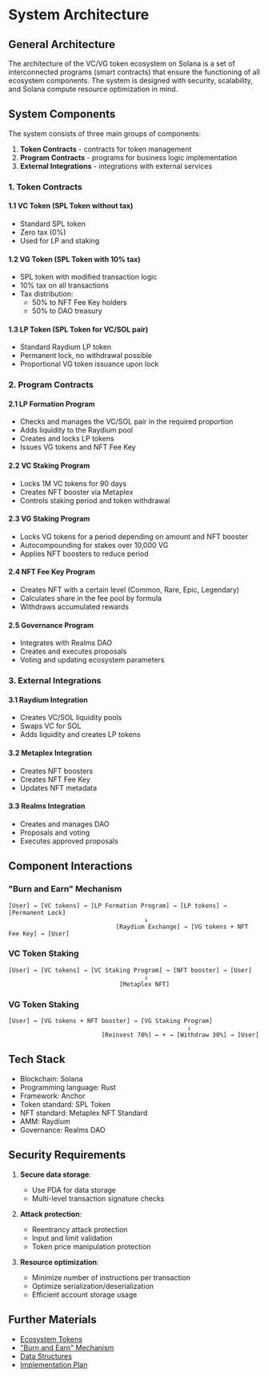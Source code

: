 # System Architecture

## General Architecture

The architecture of the VC/VG token ecosystem on Solana is a set of interconnected programs (smart contracts) that ensure the functioning of all ecosystem components. The system is designed with security, scalability, and Solana compute resource optimization in mind.

## System Components

The system consists of three main groups of components:

1. **Token Contracts** - contracts for token management
2. **Program Contracts** - programs for business logic implementation
3. **External Integrations** - integrations with external services

### 1. Token Contracts

#### 1.1 VC Token (SPL Token without tax)
- Standard SPL token
- Zero tax (0%)
- Used for LP and staking

#### 1.2 VG Token (SPL Token with 10% tax)
- SPL token with modified transaction logic
- 10% tax on all transactions
- Tax distribution:
  - 50% to NFT Fee Key holders
  - 50% to DAO treasury

#### 1.3 LP Token (SPL Token for VC/SOL pair)
- Standard Raydium LP token
- Permanent lock, no withdrawal possible
- Proportional VG token issuance upon lock

### 2. Program Contracts

#### 2.1 LP Formation Program
- Checks and manages the VC/SOL pair in the required proportion
- Adds liquidity to the Raydium pool
- Creates and locks LP tokens
- Issues VG tokens and NFT Fee Key

#### 2.2 VC Staking Program
- Locks 1M VC tokens for 90 days
- Creates NFT booster via Metaplex
- Controls staking period and token withdrawal

#### 2.3 VG Staking Program
- Locks VG tokens for a period depending on amount and NFT booster
- Autocompounding for stakes over 10,000 VG
- Applies NFT boosters to reduce period

#### 2.4 NFT Fee Key Program
- Creates NFT with a certain level (Common, Rare, Epic, Legendary)
- Calculates share in the fee pool by formula
- Withdraws accumulated rewards

#### 2.5 Governance Program
- Integrates with Realms DAO
- Creates and executes proposals
- Voting and updating ecosystem parameters

### 3. External Integrations

#### 3.1 Raydium Integration
- Creates VC/SOL liquidity pools
- Swaps VC for SOL
- Adds liquidity and creates LP tokens

#### 3.2 Metaplex Integration
- Creates NFT boosters
- Creates NFT Fee Key
- Updates NFT metadata

#### 3.3 Realms Integration
- Creates and manages DAO
- Proposals and voting
- Executes approved proposals

## Component Interactions

### "Burn and Earn" Mechanism
```
[User] → [VC tokens] → [LP Formation Program] → [LP tokens] → [Permanent Lock]
                                      ↓
                              [Raydium Exchange] → [VG tokens + NFT Fee Key] → [User]
```

### VC Token Staking
```
[User] → [VC tokens] → [VC Staking Program] → [NFT booster] → [User]
                                      ↓
                               [Metaplex NFT]
```

### VG Token Staking
```
[User] → [VG tokens + NFT booster] → [VG Staking Program]
                                                  ↓
                          [Reinvest 70%] ← + → [Withdraw 30%] → [User]
```

## Tech Stack
- Blockchain: Solana
- Programming language: Rust
- Framework: Anchor
- Token standard: SPL Token
- NFT standard: Metaplex NFT Standard
- AMM: Raydium
- Governance: Realms DAO

## Security Requirements
1. **Secure data storage**:
   - Use PDA for data storage
   - Multi-level transaction signature checks

2. **Attack protection**:
   - Reentrancy attack protection
   - Input and limit validation
   - Token price manipulation protection

3. **Resource optimization**:
   - Minimize number of instructions per transaction
   - Optimize serialization/deserialization
   - Efficient account storage usage

## Further Materials

- [Ecosystem Tokens](./02-tokens.md)
- ["Burn and Earn" Mechanism](./03-burn-and-earn.md)
- [Data Structures](./specs/data-structures.md)
- [Implementation Plan](./10-implementation-plan.md) 
